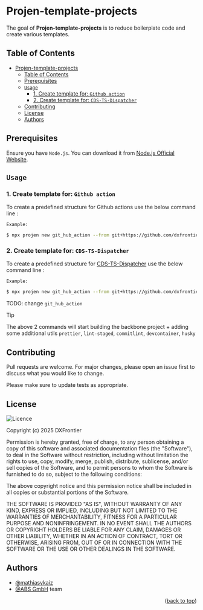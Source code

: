# Projen-template-projects

The goal of **Projen-template-projects** is to reduce boilerplate code and create various templates.

## Table of Contents

- [Projen-template-projects](#projen-template-projects)
  - [Table of Contents](#table-of-contents)
  - [Prerequisites](#prerequisites)
  - [`Usage`](#usage)
    - [1. Create template for: `Github action`](#1-create-template-for-github-action)
    - [2. Create template for: `CDS-TS-Dispatcher`](#2-create-template-for-cds-ts-dispatcher)
  - [Contributing](#contributing)
  - [License](#license)
  - [Authors](#authors)

## Prerequisites

Ensure you have `Node.js`. You can download it from [Node.js Official Website](https://nodejs.org/en/download/package-manager).

## `Usage`

### 1. Create template for: `Github action`

To create a predefined structure for Github actions use the below command line :

`Example:`

```bash
$ npx projen new git_hub_action --from git+https://github.com/dxfrontier/projen-template-projects
```

### 2. Create template for: `CDS-TS-Dispatcher`

To create a predefined structure for [CDS-TS-Dispatcher](https://github.com/dxfrontier/cds-ts-dispatcher) use the below command line :

`Example:`

```bash
$ npx projen new git_hub_action --from git+https://github.com/dxfrontier/projen-template-projects
```

TODO: change `git_hub_action`

> [!TIP]
> The above 2 commands will start building the backbone project + adding some additional utils `prettier`, `lint-staged`, `commitlint`, `devcontainer`, `husky`

## Contributing

Pull requests are welcome. For major changes, please open an issue first
to discuss what you would like to change.

Please make sure to update tests as appropriate.

## License

![Licence](https://img.shields.io/github/license/Ileriayo/markdown-badges?style=for-the-badge)

Copyright (c) 2025 DXFrontier

Permission is hereby granted, free of charge, to any person obtaining a copy
of this software and associated documentation files (the "Software"), to deal
in the Software without restriction, including without limitation the rights
to use, copy, modify, merge, publish, distribute, sublicense, and/or sell
copies of the Software, and to permit persons to whom the Software is
furnished to do so, subject to the following conditions:

The above copyright notice and this permission notice shall be included in all
copies or substantial portions of the Software.

THE SOFTWARE IS PROVIDED "AS IS", WITHOUT WARRANTY OF ANY KIND, EXPRESS OR
IMPLIED, INCLUDING BUT NOT LIMITED TO THE WARRANTIES OF MERCHANTABILITY,
FITNESS FOR A PARTICULAR PURPOSE AND NONINFRINGEMENT. IN NO EVENT SHALL THE
AUTHORS OR COPYRIGHT HOLDERS BE LIABLE FOR ANY CLAIM, DAMAGES OR OTHER
LIABILITY, WHETHER IN AN ACTION OF CONTRACT, TORT OR OTHERWISE, ARISING FROM,
OUT OF OR IN CONNECTION WITH THE SOFTWARE OR THE USE OR OTHER DEALINGS IN THE
SOFTWARE.

## Authors

- [@mathiasvkaiz](https://github.com/mathiasvkaiz)
- [@ABS GmbH](https://www.abs-gmbh.de/) team

<p align="right">(<a href="#table-of-contents">back to top</a>)</p>
